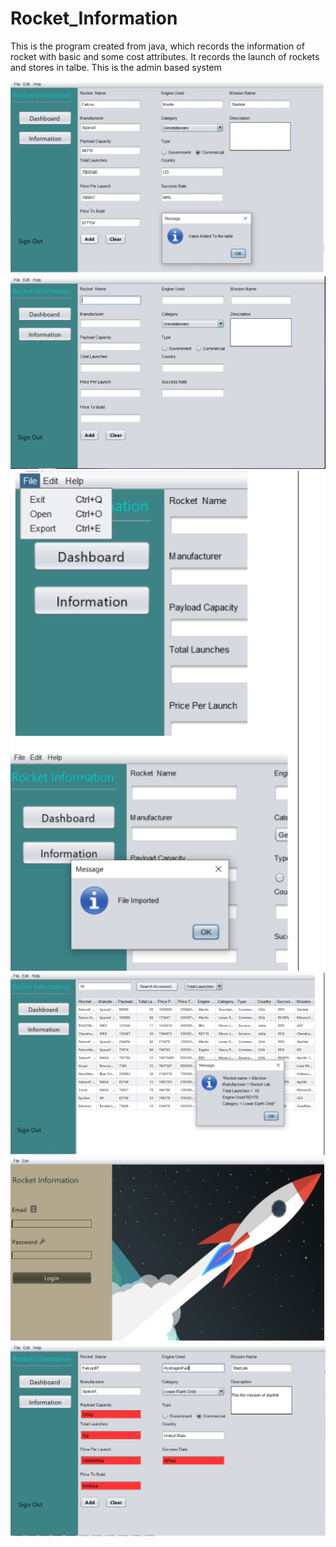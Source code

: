 # Rocket_Information
This is the program created from java, which records the information of rocket 
with basic and some cost attributes. It records the launch of rockets and stores 
in talbe. This is the admin based system


<img src="Screenshot/Add data.PNG">
<img src="Screenshot/Dashboard.PNG">
<img src="Screenshot/Import.PNG">
<img src="Screenshot/Information.PNG">

<img src="Screenshot/Login.PNG">
<img src="Screenshot/Validation.PNG">
